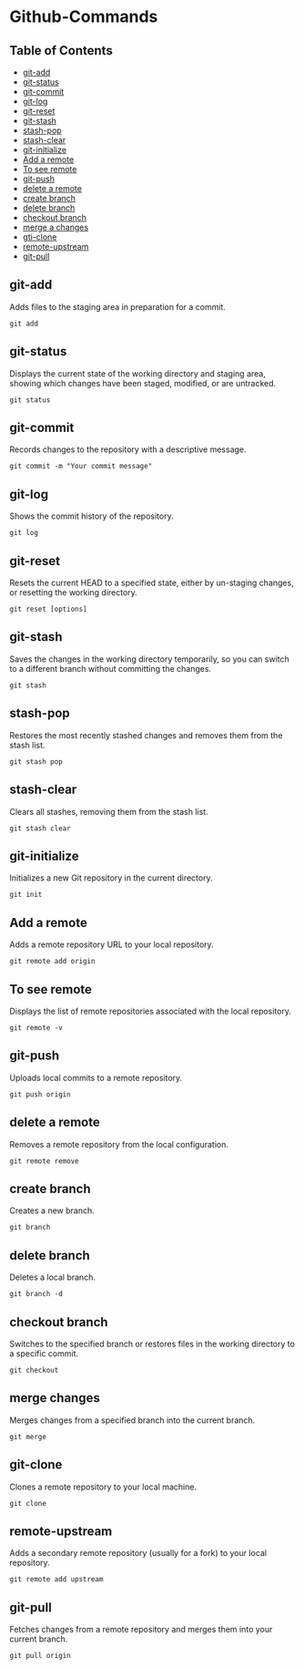 # Github-Commands

<h2>Table of Contents</h2>
<ul>
  <li><a href="#command-1">git-add</a></li>
  <li><a href="#command-2">git-status</a></li>
  <li><a href="#command-3">git-commit</a></li>
  <li><a href="#command-4">git-log</a></li>
  <li><a href="#command-5">git-reset</a></li>
  <li><a href="#command-6">git-stash</a></li>
  <li><a href="#command-7">stash-pop</a></li>
  <li><a href="#command-8">stash-clear</a></li>
  <li><a href="#command-9">git-initialize</a></li>
  <li><a href="#command-10">Add a remote</a></li>
  <li><a href="#command-11">To see remote</a></li>
  <li><a href="#command-12">git-push</a></li>
  <li><a href="#command-13">delete a remote</a></li>
  <li><a href="#command-14">create branch</a></li>
  <li><a href="#command-15">delete branch</a></li>
  <li><a href="#command-16">checkout branch</a></li>
  <li><a href="#command-17">merge a changes</a></li>
  <li><a href="#command-18">gti-clone</a></li>
  <li><a href="#command-19">remote-upstream</a></li>
  <li><a href="#command-20">git-pull</a></li>
</ul>


<h2 id="command-1">git-add</h2> 
<p>Adds files to the staging area in preparation for a commit.</p> 
<pre><code>git add <file-or-directory></code></pre>
  
<h2 id="command-2">git-status</h2> 
<p>Displays the current state of the working directory and staging area, showing which changes have been staged, modified, or are untracked.</p> <pre><code>git status</code></pre>

<h2 id="command-3">git-commit</h2> 
<p>Records changes to the repository with a descriptive message.</p> 
<pre><code>git commit -m "Your commit message"</code></pre>

<h2 id="command-4">git-log</h2> <p>Shows the commit history of the repository.</p> <pre><code>git log</code></pre>
<h2 id="command-5">git-reset</h2> <p>Resets the current HEAD to a specified state, either by un-staging changes, or resetting the working directory.</p> <pre><code>git reset [options] <commit></code></pre>
  
<h2 id="command-6">git-stash</h2> 
<p>Saves the changes in the working directory temporarily, so you can switch to a different branch without committing the changes.</p> <pre><code>git stash</code></pre>

<h2 id="command-7">stash-pop</h2> 
<p>Restores the most recently stashed changes and removes them from the stash list.</p> 
<pre><code>git stash pop</code></pre>

<h2 id="command-8">stash-clear</h2> 
<p>Clears all stashes, removing them from the stash list.</p>
<pre><code>git stash clear</code></pre>

<h2 id="command-9">git-initialize</h2> 
<p>Initializes a new Git repository in the current directory.
</p> <pre><code>git init</code></pre>

<h2 id="command-10">Add a remote</h2> 
<p>Adds a remote repository URL to your local repository.</p> 
<pre><code>git remote add origin <remote-url></code></pre>
  
<h2 id="command-11">To see remote</h2> 
<p>Displays the list of remote repositories associated with the local repository.</p> 
<pre><code>git remote -v</code></pre>

<h2 id="command-12">git-push</h2> 
<p>Uploads local commits to a remote repository.</p> 
<pre><code>git push origin <branch-name></code></pre>
  
<h2 id="command-13">delete a remote</h2> 
<p>Removes a remote repository from the local configuration.</p> 
<pre><code>git remote remove <remote-name></code></pre>
  
<h2 id="command-14">create branch</h2> 
<p>Creates a new branch.</p> 
<pre><code>git branch <branch-name></code></pre>
  
<h2 id="command-15">delete branch</h2>
<p>Deletes a local branch.</p> 
<pre><code>git branch -d <branch-name></code></pre>
  
<h2 id="command-16">checkout branch</h2> 
<p>Switches to the specified branch or restores files in the working directory to a specific commit.</p>
<pre><code>git checkout <branch-name></code></pre>
  
<h2 id="command-17">merge changes</h2> 
<p>Merges changes from a specified branch into the current branch.</p> 
<pre><code>git merge <branch-name></code></pre>
  
<h2 id="command-18">git-clone</h2> 
<p>Clones a remote repository to your local machine.</p> 
<pre><code>git clone <repository-url></code></pre>
  
<h2 id="command-19">remote-upstream</h2> 
<p>Adds a secondary remote repository (usually for a fork) to your local repository.</p>
<pre><code>git remote add upstream <upstream-repo-url></code></pre>
  
<h2 id="command-20">git-pull</h2> 
<p>Fetches changes from a remote repository and merges them into your current branch.</p> 
<pre><code>git pull origin <branch-name></code></pre>
